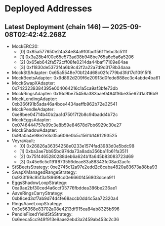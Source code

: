 # Deployed Addresses

## Latest Deployment (chain 146) — 2025-09-08T02:42:42.268Z
- MockERC20:
  - [0] 0x85a577650e24a34e84a910fad1561f1ebc3c511f
  - [1] 0x3a28b4f00e65e573ad38b948be765a6e5a6a5206
  - [2] 0x65eb642fa572cff08fe0214da44baf17109e64ae
  - [3] 0xf1830de5373f4a6b9c42f2a22a7d9d3178b34aaa
- MockStSAdapter: 0x65a5548e70b124d68c02fc779bd3fd17d10915f8
- MockBeetsAdapter: 0x9d892d209f6e20913d0fede888ec3c4abde4ba61
- MockSwapXAdapter: 0x7423239384395e004064216c1a5ca9af3bfe73db
- MockRingsAdapter: 0x16c9be75456a383aae0494ff6be35e67d1a316b9
- MockLendingAdapter: 0xb366f91b5ada46a4bce4434aeffb962b72e32541
- MockPendleAdapter: 0xe8bee04714b40b2aa1d75017f2b8c94badd4b72c
- MockEggsAdapter: 0x0746444757e09c3e8b59e84678d7bb6929c30e27
- MockShadowAdapter: 0x9fa0a4e98e2e3c05a606e0b5c1561b1461293525
- VeyraVault:
  - [0] 0x26826a36354258e0233e1574fad3983d0e5bdc98
  - [1] 0xba3ae7bb85bd974da73a8ada356ba11b61fa3511
  - [2] 0x75f4465280288deb6a624b1fa645b83083723d69
  - [3] 0x45e6c5d191f873556deae83a88343fc08ad2acfc
- StSBeetsStrategy: 0xe2745c12a97e2edd2c8caba4820a83673a88ba93
- SwapXManagedRangeStrategy: 0x933f99c95f3af8969fcd0e6660f456803dcea911
- EggsShadowLoopStrategy: 0xa9ae2bf30ced4a6ccf05776fbddea386be236ae1
- AaveRingsCarryStrategy: 0xb8ced3cf7ab9d74d4fe68accb0dd4c5aa72320a4
- RingsAaveLoopStrategy: 0x3e56368e83702a08e4213df915ea84ab8325b696
- PendleFixedYieldStSStrategy: 0x6eeca5cc949f913e9aae2ebd3a2459ab453c2c36
